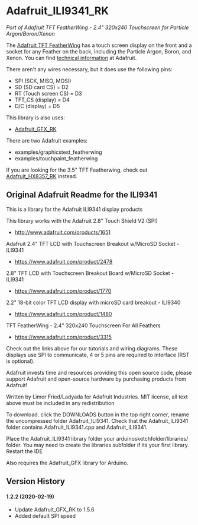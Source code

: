 # Adafruit_ILI9341_RK

*Port of Adafruit TFT FeatherWing - 2.4" 320x240 Touchscreen for Particle Argon/Boron/Xenon*

The [Adafruit TFT FeatherWing](https://www.adafruit.com/product/3315) has a touch screen display on the front and a socket for any Feather on the back, including the Particle Argon, Boron, and Xenon. You can find [technical information](https://learn.adafruit.com/adafruit-2-4-tft-touch-screen-featherwing) at Adafruit.

There aren't any wires necessary, but it does use the following pins:

- SPI (SCK, MISO, MOSI)
- SD (SD card CS) = D2
- RT (Touch screen CS) = D3
- TFT_CS (display) = D4
- D/C (display) = D5

This library is also uses:

- [Adafruit\_GFX\_RK](https://github.com/rickkas7/Adafruit_GFX_RK)

There are two Adafruit examples:

- examples/graphicstest\_featherwing
- examples/touchpaint\_featherwing

If you are looking for the 3.5" TFT Featherwing, check out [Adafruit\_HX8357\_RK](https://github.com/rickkas7/Adafruit_HX8357_RK) instead.


## Original Adafruit Readme for the ILI9341

This is a library for the Adafruit ILI9341 display products

This library works with the Adafruit 2.8" Touch Shield V2 (SPI)
  * http://www.adafruit.com/products/1651

Adafruit 2.4" TFT LCD with Touchscreen Breakout w/MicroSD Socket - ILI9341
  * https://www.adafruit.com/product/2478

2.8" TFT LCD with Touchscreen Breakout Board w/MicroSD Socket - ILI9341
  * https://www.adafruit.com/product/1770

2.2" 18-bit color TFT LCD display with microSD card breakout - ILI9340
  * https://www.adafruit.com/product/1480

TFT FeatherWing - 2.4" 320x240 Touchscreen For All Feathers 
  * https://www.adafruit.com/product/3315

Check out the links above for our tutorials and wiring diagrams.
These displays use SPI to communicate, 4 or 5 pins are required
to interface (RST is optional).

Adafruit invests time and resources providing this open source code,
please support Adafruit and open-source hardware by purchasing
products from Adafruit!

Written by Limor Fried/Ladyada for Adafruit Industries.
MIT license, all text above must be included in any redistribution

To download. click the DOWNLOADS button in the top right corner, rename the uncompressed folder Adafruit_ILI9341. Check that the Adafruit_ILI9341 folder contains Adafruit_ILI9341.cpp and Adafruit_ILI9341.

Place the Adafruit_ILI9341 library folder your arduinosketchfolder/libraries/ folder. You may need to create the libraries subfolder if its your first library. Restart the IDE

Also requires the Adafruit_GFX library for Arduino.

## Version History

#### 1.2.2 (2020-02-19)

- Update Adafruit_GFX_RK to 1.5.6
- Added default SPI speed

